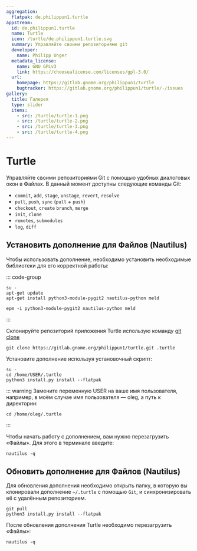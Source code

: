 ```yaml
---
aggregation:
  flatpak: de.philippun1.turtle
appstream:
  id: de.philippun1.turtle
  name: Turtle
  icon: /turtle/de.philippun1.turtle.svg
  summary: Управляйте своими репозиториями git
  developer:
    name: Philipp Unger
  metadata_license:
    name: GNU GPLv3
    link: https://choosealicense.com/licenses/gpl-3.0/
  url:
    homepage: https://gitlab.gnome.org/philippun1/turtle
    bugtracker: https://gitlab.gnome.org/philippun1/turtle/-/issues
gallery:
  title: Галерея
  type: slider
  items:
    - src: /turtle/turtle-1.png
    - src: /turtle/turtle-2.png
    - src: /turtle/turtle-3.png
    - src: /turtle/turtle-4.png
---
```


# Turtle

Управляйте своими репозиториями Git с помощью удобных диалоговых окон в Файлах. В данный момент доступны следующие команды Git:

- `commit`, `add`, `stage`, `unstage`, `revert`, `resolve`
- `pull`, `push`, `sync` (`pull` + `push`)
- `checkout`, `create` `branch`, `merge`
- `init`, `clone`
- `remotes`, `submodules`
- `log`, `diff`

<AGWGallery />
<!--@include: @apps/_parts/install/content-flatpak.md-->

## Установить дополнение для Файлов (Nautilus)

Чтобы использовать дополнение, необходимо установить необходимые библиотеки для его корректной работы:

::: code-group

```shell-vue[apt-get]
su -
apt-get update
apt-get install python3-module-pygit2 nautilus-python meld

```

```shell-vue[epm]
epm -i python3-module-pygit2 nautilus-python meld
```

:::

Склонируйте репозиторий приложения Turtle использую команду [git clone](/git)

```shell
git clone https://gitlab.gnome.org/philippun1/turtle.git .turtle
```

Установите дополнение используя установочный скрипт:

```shell
su -
cd /home/USER/.turtle
python3 install.py install --flatpak
```

::: warning
Замените переменную USER на ваше имя пользователя, например, в моём случае имя пользователя — oleg, а путь к директории:

```shell
cd /home/oleg/.turtle
```

:::

Чтобы начать работу с дополнением, вам нужно перезагрузить «Файлы». Для этого в терминале введите:

```shell
nautilus -q
```

## Обновить дополнение для Файлов (Nautilus)

Для обновления дополнения необходимо открыть папку, в которую вы клонировали дополнение `~/.turtle` с помощью `Git`, и синхронизировать её с удалённым репозиторием.

```shell
git pull
python3 install.py install --flatpak
```

После обновления дополнения Turtle необходимо перезагрузить «Файлы»:

```shell
nautilus -q
```
